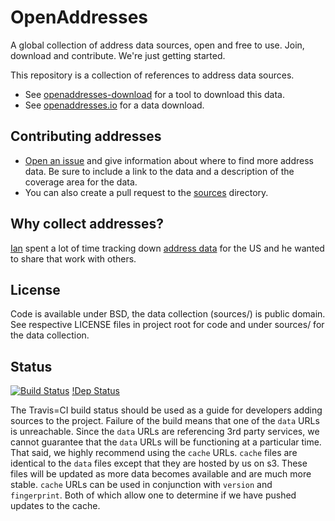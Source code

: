 # OpenAddresses

A global collection of address data sources, open and free to use. Join, download and contribute. We're just getting started.

This repository is a collection of references to address data sources.

- See [openaddresses-download](https://github.com/openaddresses/openaddresses-download)
for a tool to download this data.
- See [openaddresses.io](http://openaddresses.io/) for a data download.

## Contributing addresses

- [Open an issue](https://github.com/openaddresses/openaddresses/issues/new) and give information about where to find more address data. Be sure to include a link to the data and a description of the coverage area for the data.
- You can also create a pull request to the [sources](https://github.com/openaddresses/openaddresses/tree/master/sources) directory.

## Why collect addresses?

[Ian](http://github.com/iandees) spent a lot of time tracking down [address data](https://docs.google.com/spreadsheet/ccc?key=0AsVnlPsfrhUIdEVZTzVFalFYYnlvTkc0R05wcUpsWVE&usp=drive_web) for the US and he wanted to share that work with others.

## License

Code is available under BSD, the data collection (sources/) is public domain. See respective LICENSE files in project root for code and under sources/ for the data collection.

## Status
[![Build Status](https://travis-ci.org/openaddresses/openaddresses.png?branch=master)](https://travis-ci.org/openaddresses/openaddresses)
[!Dep Status](https://david-dm.org/openaddresses/openaddresses.png)

The Travis=CI build status should be used as a guide for developers adding sources to the project. Failure of the build means that one of the `data` URLs is unreachable. Since the `data` URLs are referencing 3rd party services, we cannot guarantee that the `data` URLs will be functioning at a particular time. That said, we highly recommend using the `cache` URLs. `cache` files are identical to the `data` files except that they are hosted by us on s3. These files will be updated as more data becomes available and are much more stable. `cache` URLs can be used in conjunction with `version` and `fingerprint`. Both of which allow one to determine if we have pushed updates to the cache.
